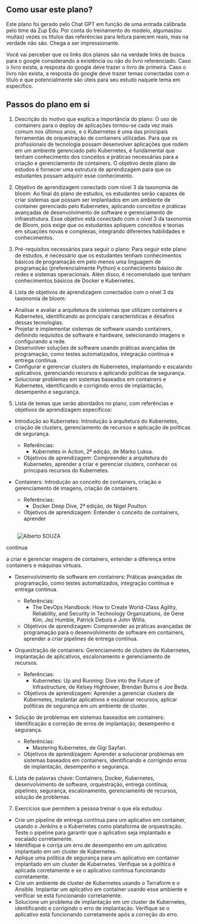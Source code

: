 ## Como usar este plano?

Este plano foi gerado pelo Chat GPT em função de uma entrada calibrada pelo time da Zup Edu. Por conta do treinamento do modelo, algumas(ou muitas) vezes os títulos das referências para leitura parecem reais, mas na verdade não são. Chega a ser impressionante. 

Você vai perceber que os links dos planos são na verdade links de busca para o google considerando a existência ou não do livro referenciado. Caso o livro exista, a resposta do google deve trazer o livro de primeira. Caso o livro não exista, a resposta do google deve trazer temas conectadas com o título e que potencialmente são úteis para seu estudo naquele tema em específico. 

## Passos do plano em si

1.  Descrição do motivo que explica a importância do plano: O uso de containers para o deploy de aplicações tornou-se cada vez mais comum nos últimos anos, e o Kubernetes é uma das principais ferramentas de orquestração de containers utilizadas. Para que os profissionais de tecnologia possam desenvolver aplicações que rodem em um ambiente gerenciado pelo Kubernetes, é fundamental que tenham conhecimento dos conceitos e práticas necessárias para a criação e gerenciamento de containers. O objetivo deste plano de estudos é fornecer uma estrutura de aprendizagem para que os estudantes possam adquirir esse conhecimento.
    
2.  Objetivo de aprendizagem conectado com nível 3 da taxonomia de bloom: Ao final do plano de estudos, os estudantes serão capazes de criar sistemas que possam ser implantados em um ambiente de container gerenciado pelo Kubernetes, aplicando conceitos e práticas avançadas de desenvolvimento de software e gerenciamento de infraestrutura. Esse objetivo está conectado com o nível 3 da taxonomia de Bloom, pois exige que os estudantes apliquem conceitos e teorias em situações novas e complexas, integrando diferentes habilidades e conhecimentos.
    
3.  Pré-requisitos necessários para seguir o plano: Para seguir este plano de estudos, é necessário que os estudantes tenham conhecimentos básicos de programação em pelo menos uma linguagem de programação (preferencialmente Python) e conhecimento básico de redes e sistemas operacionais. Além disso, é recomendado que tenham conhecimentos básicos de Docker e Kubernetes.
    
4.  Lista de objetivos de aprendizagem conectados com o nível 3 da taxonomia de bloom:
    

*   Analisar e avaliar a arquitetura de sistemas que utilizam containers e Kubernetes, identificando as principais características e desafios dessas tecnologias.
*   Projetar e implementar sistemas de software usando containers, definindo requisitos de software e hardware, selecionando imagens e configurando a rede.
*   Desenvolver soluções de software usando práticas avançadas de programação, como testes automatizados, integração contínua e entrega contínua.
*   Configurar e gerenciar clusters de Kubernetes, implantando e escalando aplicativos, gerenciando recursos e aplicando políticas de segurança.
*   Solucionar problemas em sistemas baseados em containers e Kubernetes, identificando e corrigindo erros de implantação, desempenho e segurança.

5.  Lista de temas que serão abordados no plano, com referências e objetivos de aprendizagem específicos:

*   Introdução ao Kubernetes: Introdução à arquitetura do Kubernetes, criação de clusters, gerenciamento de recursos e aplicação de políticas de segurança.
    
    *   Referências:
        *   Kubernetes in Action, 2ª edição, de Marko Luksa.
    *   Objetivos de aprendizagem: Compreender a arquitetura do Kubernetes, aprender a criar e gerenciar clusters, conhecer os principais recursos do Kubernetes.
*   Containers: Introdução ao conceito de containers, criação e gerenciamento de imagens, criação de containers.
    
    *   Referências:
        *   Docker Deep Dive, 2ª edição, de Nigel Poulton.
    *   Objetivos de aprendizagem: Entender o conceito de containers, aprender

![](data:image/svg+xml,%3csvg%20xmlns=%27http://www.w3.org/2000/svg%27%20version=%271.1%27%20width=%2730%27%20height=%2730%27/%3e)![Alberto SOUZA](/_next/image?url=https%3A%2F%2Flh3.googleusercontent.com%2Fa%2FAEdFTp54tSlfFS-8gBnA9N2_VrPAGaLfkaBkj64fqQXqaQ%3Ds96-c&w=64&q=75)

continua

a criar e gerenciar imagens de containers, entender a diferença entre containers e máquinas virtuais.

*   Desenvolvimento de software em containers: Práticas avançadas de programação, como testes automatizados, integração contínua e entrega contínua.
    
    *   Referências:
        *   The DevOps Handbook: How to Create World-Class Agility, Reliability, and Security in Technology Organizations, de Gene Kim, Jez Humble, Patrick Debois e John Willis.
    *   Objetivos de aprendizagem: Compreender as práticas avançadas de programação para o desenvolvimento de software em containers, aprender a criar pipelines de entrega contínua.
*   Orquestração de containers: Gerenciamento de clusters de Kubernetes, implantação de aplicativos, escalonamento e gerenciamento de recursos.
    
    *   Referências:
        *   Kubernetes: Up and Running: Dive into the Future of Infrastructure, de Kelsey Hightower, Brendan Burns e Joe Beda.
    *   Objetivos de aprendizagem: Aprender a gerenciar clusters de Kubernetes, implantar aplicativos e escalonar recursos, aplicar políticas de segurança em um ambiente de cluster.
*   Solução de problemas em sistemas baseados em containers: Identificação e correção de erros de implantação, desempenho e segurança.
    
    *   Referências:
        *   Mastering Kubernetes, de Gigi Sayfan.
    *   Objetivos de aprendizagem: Aprender a solucionar problemas em sistemas baseados em containers, identificando e corrigindo erros de implantação, desempenho e segurança.

6.  Lista de palavras chave: Containers, Docker, Kubernetes, desenvolvimento de software, orquestração, entrega contínua, pipelines, segurança, escalonamento, gerenciamento de recursos, solução de problemas.
    
7.  Exercícios que permitem a pessoa treinar o que ela estudou:
    

*   Crie um pipeline de entrega contínua para um aplicativo em container, usando o Jenkins e o Kubernetes como plataforma de orquestração. Teste o pipeline para garantir que o aplicativo seja implantado e escalado corretamente.
*   Identifique e corrija um erro de desempenho em um aplicativo implantado em um cluster de Kubernetes.
*   Aplique uma política de segurança para um aplicativo em container implantado em um cluster de Kubernetes. Verifique se a política é aplicada corretamente e se o aplicativo continua funcionando corretamente.
*   Crie um ambiente de cluster de Kubernetes usando o Terraform e o Ansible. Implantar um aplicativo em container usando esse ambiente e verificar se está funcionando corretamente.
*   Solucione um problema de implantação em um cluster de Kubernetes, identificando e corrigindo o erro de implantação. Verifique se o aplicativo está funcionando corretamente após a correção do erro.